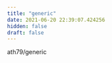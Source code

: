 ```yaml
---
title: "generic"
date: 2021-06-20 22:39:07.424256
hidden: false
draft: false
---
```


ath79/generic

